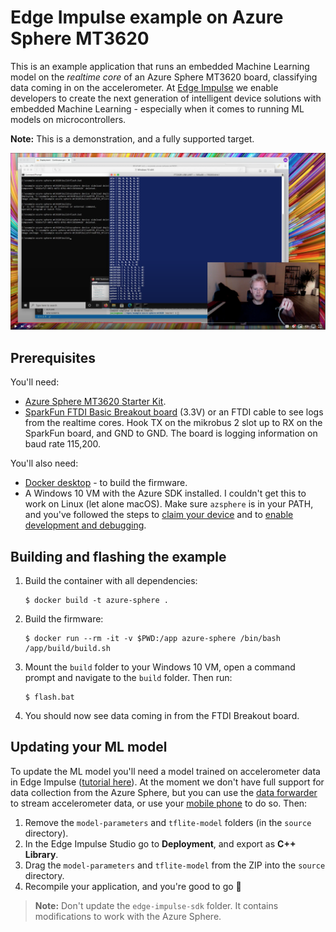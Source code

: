 # Edge Impulse example on Azure Sphere MT3620

This is an example application that runs an embedded Machine Learning model on the *realtime core* of an Azure Sphere MT3620 board, classifying data coming in on the accelerometer. At [Edge Impulse](https://edgeimpulse.com) we enable developers to create the next generation of intelligent device solutions with embedded Machine Learning - especially when it comes to running ML models on microcontrollers.

**Note:** This is a demonstration, and a fully supported target.

[![ML on Azure Sphere MT3620](img/screenshot.png)](https://www.youtube.com/watch?v=rDuKwONerZI&amp;feature=youtu.be)

## Prerequisites

You'll need:

* [Azure Sphere MT3620 Starter Kit](https://www.avnet.com/shop/us/products/avid-technologies/aes-ms-mt3620-sk-g-3074457345636825680/).
* [SparkFun FTDI Basic Breakout board](https://www.sparkfun.com/products/9873) (3.3V) or an FTDI cable to see logs from the realtime cores. Hook TX on the mikrobus 2 slot up to RX on the SparkFun board, and GND to GND. The board is logging information on baud rate 115,200.

You'll also need:

* [Docker desktop](https://www.docker.com/products/docker-desktop) - to build the firmware.
* A Windows 10 VM with the Azure SDK installed. I couldn't get this to work on Linux (let alone macOS). Make sure `azsphere` is in your PATH, and you've followed the steps to [claim your device](https://docs.microsoft.com/en-us/azure-sphere/install/claim-device) and to [enable development and debugging](https://docs.microsoft.com/en-us/azure-sphere/install/qs-real-time-application?tabs=windows&pivots=cli#enable-development-and-debugging).

## Building and flashing the example

1. Build the container with all dependencies:

    ```
    $ docker build -t azure-sphere .
    ```

1. Build the firmware:

    ```
    $ docker run --rm -it -v $PWD:/app azure-sphere /bin/bash /app/build/build.sh
    ```

1. Mount the `build` folder to your Windows 10 VM, open a command prompt and navigate to the `build` folder. Then run:

    ```
    $ flash.bat
    ```

1. You should now see data coming in from the FTDI Breakout board.

## Updating your ML model

To update the ML model you'll need a model trained on accelerometer data in Edge Impulse ([tutorial here](https://docs.edgeimpulse.com/docs/continuous-motion-recognition)). At the moment we don't have full support for data collection from the Azure Sphere, but you can use the [data forwarder](https://docs.edgeimpulse.com/docs/cli-data-forwarder) to stream accelerometer data, or use your [mobile phone](https://docs.edgeimpulse.com/docs/using-your-mobile-phone) to do so. Then:

1. Remove the `model-parameters` and `tflite-model` folders (in the `source` directory).
1. In the Edge Impulse Studio go to **Deployment**, and export as **C++ Library**.
1. Drag the `model-parameters` and `tflite-model` from the ZIP into the `source` directory.
1. Recompile your application, and you're good to go 🚀

> **Note:** Don't update the `edge-impulse-sdk` folder. It contains modifications to work with the Azure Sphere.
